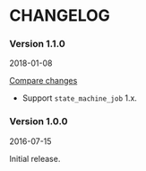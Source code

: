 # CHANGELOG

### Version 1.1.0

2018-01-08

[Compare changes](https://github.com/codevise/cert_watch/compare/1-0-stable...v1.1.0)

- Support `state_machine_job` 1.x.

### Version 1.0.0

2016-07-15

Initial release.
